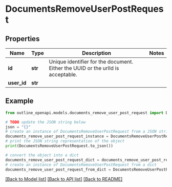 # DocumentsRemoveUserPostRequest


## Properties

Name | Type | Description | Notes
------------ | ------------- | ------------- | -------------
**id** | **str** | Unique identifier for the document. Either the UUID or the urlId is acceptable. | 
**user_id** | **str** |  | 

## Example

```python
from outline_openapi.models.documents_remove_user_post_request import DocumentsRemoveUserPostRequest

# TODO update the JSON string below
json = "{}"
# create an instance of DocumentsRemoveUserPostRequest from a JSON string
documents_remove_user_post_request_instance = DocumentsRemoveUserPostRequest.from_json(json)
# print the JSON string representation of the object
print(DocumentsRemoveUserPostRequest.to_json())

# convert the object into a dict
documents_remove_user_post_request_dict = documents_remove_user_post_request_instance.to_dict()
# create an instance of DocumentsRemoveUserPostRequest from a dict
documents_remove_user_post_request_from_dict = DocumentsRemoveUserPostRequest.from_dict(documents_remove_user_post_request_dict)
```
[[Back to Model list]](../README.md#documentation-for-models) [[Back to API list]](../README.md#documentation-for-api-endpoints) [[Back to README]](../README.md)


